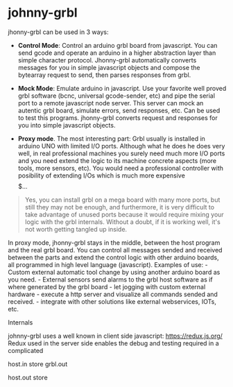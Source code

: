  johnny-grbl
=============

jhonny-grbl can be used in 3 ways:

- **Control Mode**: Control an arduino grbl board from javascript. You can send gcode and operate an arduino in a higher abstraction layer than simple character protocol. Jhonny-grbl automatically converts messages for you in simple javascript objects and compose the bytearray request to send, then parses responses from grbl.

- **Mock Mode**: Emulate arduino in javascript. Use your favorite well proved grbl software (bcnc, universal gcode-sender, etc) and pipe the serial port to a remote javascript node server. This server can mock an autentic grbl board, simulate errors, send responses, etc. Can be used to test this programs. jhonny-grbl converts request and responses for you into simple javascript objects.

- **Proxy mode**. The most interesting part: Grbl usually is installed in arduino UNO with limited I/O ports. Although what he does he does very well, in real professional machines you surely need much more I/O ports and you need extend the logic to its machine concrete aspects (more tools, more sensors, etc). You would need a professional controller with posibility of extending I/Os which is much more expensive $$$$$...

> Yes, you can install grbl on a mega board with many more ports, but still they may not be enough, and furthermore, it is very  difficult to take advantage of unused ports because it would require mixing your logic with the grbl internals. Without a doubt, if it is working well, it's not worth getting tangled up inside.

   In proxy mode, jhonny-grbl stays in the middle, between the host program and the real grbl board. You can control all messages sended and received between the parts and extend the control logic with other arduino boards, all programmed in high level language (javascript). Examples of use:
    - Custom external automatic tool change by using another arduino board as you need.
    - External sensors send alarms to the grbl host software as if where generated by the grbl board
    - let jogging with custom external hardware
    - execute a http server and visualize all commands sended and received.
    - integrate with other solutions like external webservices, IOTs, etc.


Internals

johnny-grbl uses a well known in client side javascript: https://redux.js.org/
Redux used in the server side enables the debug and testing required in a complicated


host.in
store              grbl.out


host.out
store

